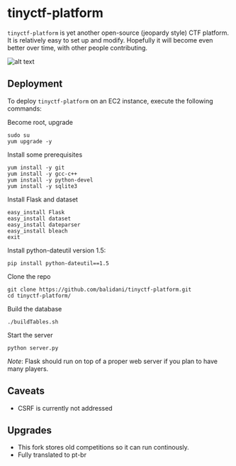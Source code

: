 tinyctf-platform
================

`tinyctf-platform` is yet another open-source (jeopardy style) CTF platform. It is relatively easy to set up and modify. Hopefully it will become even better over time, with other people contributing.

![alt text](https://i.imgur.com/ofB52E4.png "tinyctf-platform in action")

Deployment
----------

To deploy `tinyctf-platform` on an EC2 instance, execute the following commands:

Become root, upgrade

    sudo su
    yum upgrade -y
    
Install some prerequisites

    yum install -y git
    yum install -y gcc-c++
    yum install -y python-devel
    yum install -y sqlite3
    
Install Flask and dataset

    easy_install Flask
    easy_install dataset
    easy_install dateparser
    easy_install bleach
    exit
    
Install python-dateutil version 1.5:

    pip install python-dateutil==1.5
    
Clone the repo

    git clone https://github.com/balidani/tinyctf-platform.git
    cd tinyctf-platform/
    
Build the database

    ./buildTables.sh
    
Start the server

    python server.py

*Note*: Flask should run on top of a proper web server if you plan to have many players.

Caveats
-------

* CSRF is currently not addressed

Upgrades
-------

* This fork stores old competitions so it can run continously.
* Fully translated to pt-br
